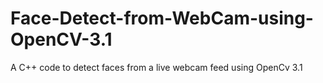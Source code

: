 # Face-Detect-from-WebCam-using-OpenCV-3.1
A C++ code to detect faces from a live webcam feed using OpenCv 3.1
